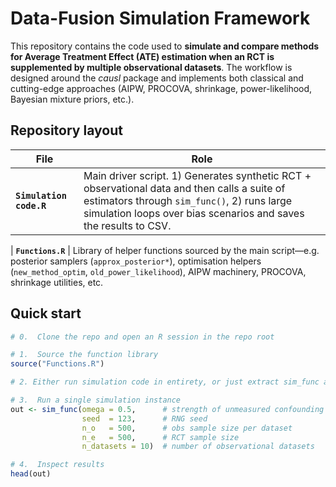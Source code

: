 # Data-Fusion Simulation Framework

This repository contains the code used to **simulate and compare methods for Average Treatment Effect (ATE) estimation when an RCT is supplemented by multiple observational datasets**.  The workflow is designed around the *causl* package and implements both classical and cutting-edge approaches (AIPW, PROCOVA, shrinkage, power-likelihood, Bayesian mixture priors, etc.).

## Repository layout

| File | Role |
|------|------|
| **`Simulation code.R`** | Main driver script. 1) Generates synthetic RCT + observational data and then calls a suite of estimators through `sim_func()`, 2) runs large simulation loops over bias scenarios and saves the results to CSV. 

| **`Functions.R`** | Library of helper functions sourced by the main script—e.g. posterior samplers (`approx_posterior*`), optimisation helpers (`new_method_optim`, `old_power_likelihood`), AIPW machinery, PROCOVA, shrinkage utilities, etc. 

## Quick start

```r
# 0.  Clone the repo and open an R session in the repo root

# 1.  Source the function library
source("Functions.R")

# 2. Either run simulation code in entirety, or just extract sim_func and run that 

# 3.  Run a single simulation instance
out <- sim_func(omega = 0.5,      # strength of unmeasured confounding
                seed  = 123,      # RNG seed
                n_o   = 500,      # obs sample size per dataset
                n_e   = 500,      # RCT sample size
                n_datasets = 10)  # number of observational datasets

# 4.  Inspect results
head(out)



